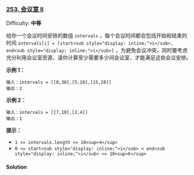 ### [253. 会议室 II](https://leetcode-cn.com/problems/meeting-rooms-ii/)

Difficulty: **中等**


给你一个会议时间安排的数组 `intervals` ，每个会议时间都会包括开始和结束的时间 `intervals[i] = [start<sub style="display: inline;">i</sub>, end<sub style="display: inline;">i</sub>]` ，为避免会议冲突，同时要考虑充分利用会议室资源，请你计算至少需要多少间会议室，才能满足这些会议安排。

**示例 1：**

```
输入：intervals = [[0,30],[5,10],[15,20]]
输出：2
```

**示例 2：**

```
输入：intervals = [[7,10],[2,4]]
输出：1
```

**提示：**

*   `1 <= intervals.length <= 10<sup>4</sup>`
*   `0 <= start<sub style="display: inline;">i</sub> < end<sub style="display: inline;">i</sub> <= 10<sup>6</sup>`


#### Solution

```java

```